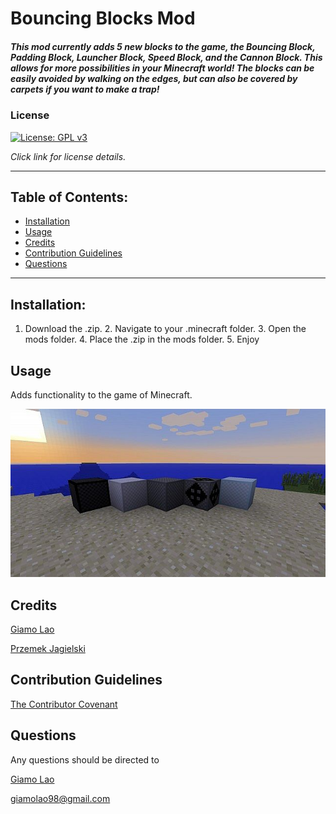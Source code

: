 # Bouncing Blocks Mod
##### This mod currently adds 5 new blocks to the game, the Bouncing Block, Padding Block, Launcher Block, Speed Block, and the Cannon Block. This allows for more possibilities in your Minecraft world! The blocks can be easily avoided by walking on the edges, but can also be covered by carpets if you want to make a trap!
### License
[![License: GPL v3](https://img.shields.io/badge/License-GPLv3-blue.svg)](https://www.gnu.org/licenses/gpl-3.0)

*Click link for license details.*

---------------
## Table of Contents:
* [Installation](#installation)
* [Usage](#usage)
* [Credits](#credits)
* [Contribution Guidelines](#contribution-guidelines)
* [Questions](#questions)
---------------
## Installation:
1. Download the .zip. 2. Navigate to your .minecraft folder. 3. Open the mods folder. 4. Place the .zip in the mods folder. 5. Enjoy
## Usage
Adds functionality to the game of Minecraft.

![A picture of the blocks added by the mod.](./showcase.jpg)

## Credits
[Giamo Lao](https://www.github.com/technicalparadox)

[Przemek Jagielski](https://github.com/Gim949)
## Contribution Guidelines
[The Contributor Covenant](https://www.contributor-covenant.org/)
## Questions
Any questions should be directed to 

[Giamo Lao](https://technicalparadox.github.io)

[giamolao98@gmail.com](mailto:https://technicalparadox.github.io)

